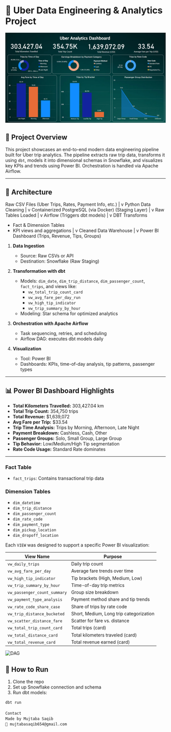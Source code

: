 # 🚖 Uber Data Engineering & Analytics Project

![Uber Dashboard](Dashboard.png)

## 📌 Project Overview

This project showcases an end-to-end modern data engineering pipeline built for Uber trip analytics. The pipeline extracts raw trip data, transforms it using `dbt`, models it into dimensional schemas in Snowflake, and visualizes key KPIs and trends using Power BI. Orchestration is handled via Apache Airflow.

---

## 🧱 Architecture

Raw CSV Files (Uber Trips, Rates, Payment Info, etc.)
            |
            v
     Python Data Cleaning
            |
            v
  Containerized PostgreSQL (via Docker)
        (Staging Layer)
            |
            v
       Raw Tables Loaded
            |
            v
          Airflow
     (Triggers dbt models)
            |
            v
       DBT Transforms
   - Fact & Dimension Tables
   - KPI views and aggregations
            |
            v
     Cleaned Data Warehouse
            |
            v
     Power BI Dashboard
  (Trips, Revenue, Tips, Groups)

1. **Data Ingestion**  
   - Source: Raw CSVs or API  
   - Destination: Snowflake (Raw Staging)

2. **Transformation with dbt**  
   - Models: `dim_date`, `dim_trip_distance`, `dim_passenger_count`, `fact_trips`, and views like:
     - `vw_total_trip_count_card`
     - `vw_avg_fare_per_day_run`
     - `vw_high_tip_indicator`
     - `vw_trip_summary_by_hour`
   - Modeling: Star schema for optimized analytics

3. **Orchestration with Apache Airflow**  
   - Task sequencing, retries, and scheduling
   - Airflow DAG: executes dbt models daily

4. **Visualization**  
   - Tool: Power BI
   - Dashboards: KPIs, time-of-day analysis, tip patterns, passenger types

---

## 📊 Power BI Dashboard Highlights

- **Total Kilometers Travelled:** 303,427.04 km  
- **Total Trip Count:** 354,750 trips  
- **Total Revenue:** $1,639,072  
- **Avg Fare per Trip:** $33.54  
- **Trip Time Analysis:** Trips by Morning, Afternoon, Late Night  
- **Payment Breakdown:** Cashless, Cash, Other  
- **Passenger Groups:** Solo, Small Group, Large Group  
- **Tip Behavior:** Low/Medium/High Tip segmentation  
- **Rate Code Usage:** Standard Rate dominates

---
### Fact Table
- `fact_trips`: Contains transactional trip data

### Dimension Tables
- `dim_datetime`
- `dim_trip_distance`
- `dim_passenger_count`
- `dim_rate_code`
- `dim_payment_type`
- `dim_pickup_location`
- `dim_dropoff_location`

Each `VIEW` was designed to support a specific Power BI visualization:

| View Name                        | Purpose                                         |
|----------------------------------|-------------------------------------------------|
| `vw_daily_trips`                 | Daily trip count                               |
| `vw_avg_fare_per_day`           | Average fare trends over time                  |
| `vw_high_tip_indicator`         | Tip brackets (High, Medium, Low)               |
| `vw_trip_summary_by_hour`       | Time-of-day trip metrics                       |
| `vw_passenger_count_summary`    | Group size breakdown                           |
| `vw_payment_type_analysis`      | Payment method share and tip trends            |
| `vw_rate_code_share_case`       | Share of trips by rate code                    |
| `vw_trip_distance_bucketed`     | Short, Medium, Long trip categorization        |
| `vw_scatter_distance_fare`      | Scatter for fare vs. distance                  |
| `vw_total_trip_count_card`      | Total trips (card)                             |
| `vw_total_distance_card`        | Total kilometers traveled (card)               |
| `vw_total_revenue_card`         | Total revenue earned (card)                    |

![DAG](./assets/dbt_dag_view.png)

## 🚀 How to Run

1. Clone the repo
2. Set up Snowflake connection and schema
3. Run dbt models:

```bash
dbt run

Contact
Made by Mujtaba Saqib
📧 mujtabasaqib654@gmail.com


